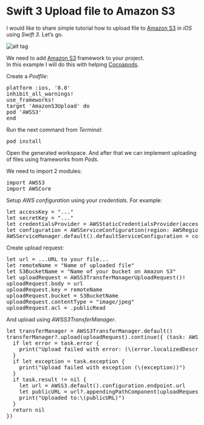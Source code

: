 # Swift 3 Upload file to Amazon S3

I would like to share simple tutorial how to upload file to <a href="https://github.com/aws/aws-sdk-ios">Amazon S3</a> in <i>iOS</i> using <i>Swift 3</i>. Let’s go.

![alt tag](https://raw.github.com/maximbilan/Swift-Amazon-S3-Uploading-Tutorial/master/img/img1.png)

We need to add <a href="https://github.com/aws/aws-sdk-ios">Amazon S3</a> framework to your project.<br>
In this example I will do this with helping <a href="https://cocoapods.org">Cocoapods</a>.

Create a <i>Podfile</i>:

<pre>
platform :ios, '8.0'
inhibit_all_warnings!
use_frameworks!
target 'AmazonS3Upload' do
pod 'AWSS3'
end
</pre>

Run the next command from <i>Terminal</i>:

<pre>
pod install
</pre>

Open the generated workspace. And after that we can implement uploading of files using frameworks from <i>Pods</i>.

We need to import 2 modules:

<pre>
import AWSS3
import AWSCore
</pre>

Setup <i>AWS configuration</i>  using your <i>credentials</i>. For example:

<pre>
let accessKey = "..."
let secretKey = "..."
let credentialsProvider = AWSStaticCredentialsProvider(accessKey: accessKey, secretKey: secretKey)
let configuration = AWSServiceConfiguration(region: AWSRegionType.usEast1, credentialsProvider: credentialsProvider)
AWSServiceManager.default().defaultServiceConfiguration = configuration
</pre>

Create upload request:

<pre>
let url = ...URL to your file...
let remoteName = "Name of uploaded file"
let S3BucketName = "Name of your bucket on Amazon S3"
let uploadRequest = AWSS3TransferManagerUploadRequest()!
uploadRequest.body = url
uploadRequest.key = remoteName
uploadRequest.bucket = S3BucketName
uploadRequest.contentType = "image/jpeg"
uploadRequest.acl = .publicRead
</pre>

And upload using <i>AWSS3TransferManager</i>.

<pre>
let transferManager = AWSS3TransferManager.default()
transferManager?.upload(uploadRequest).continue({ (task: AWSTask<AnyObject>) -> Any? in
  if let error = task.error {
    print("Upload failed with error: (\(error.localizedDescription))")
  }
  if let exception = task.exception {
    print("Upload failed with exception (\(exception))")
  }
  if task.result != nil {
    let url = AWSS3.default().configuration.endpoint.url
    let publicURL = url?.appendingPathComponent(uploadRequest.bucket!).appendingPathComponent(uploadRequest.key!)
    print("Uploaded to:\(publicURL)")
  }
  return nil
})
</pre>
